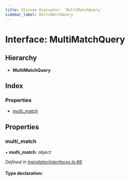 ```yaml
---
title: Xlucene Evaluator: `MultiMatchQuery`
sidebar_label: MultiMatchQuery
---
```


# Interface: MultiMatchQuery

## Hierarchy

* **MultiMatchQuery**

## Index

### Properties

* [multi_match](multimatchquery.md#multi_match)

## Properties

###  multi_match

• **multi_match**: *object*

*Defined in [translator/interfaces.ts:86](https://github.com/terascope/teraslice/blob/fd211a8bb/packages/xlucene-evaluator/src/translator/interfaces.ts#L86)*

#### Type declaration:
